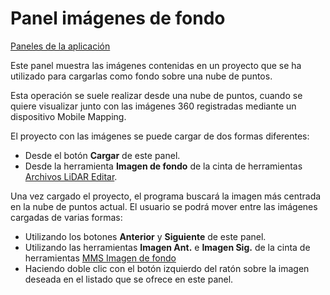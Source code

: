 # Panel imágenes de fondo

 [Paneles de la aplicación](./)

Este panel muestra las imágenes contenidas en un proyecto que se ha utilizado para cargarlas como fondo sobre una nube de puntos.

Esta operación se suele realizar desde una nube de puntos, cuando se quiere visualizar junto con las imágenes 360 registradas mediante un dispositivo Mobile Mapping.

El proyecto con las imágenes se puede cargar de dos formas diferentes:

* Desde el botón **Cargar** de este panel.
* Desde la herramienta **Imagen de fondo** de la cinta de herramientas [Archivos LiDAR Editar](../../fichas-de-herramientas/ficha-de-herramientas-archivos-lidar/editar-puntos-en-archivos-lidar.md).

Una vez cargado el proyecto, el programa buscará la imagen más centrada en la nube de puntos actual. El usuario se podrá mover entre las imágenes cargadas de varias formas:

* Utilizando los botones **Anterior** y **Siguiente** de este panel.
* Utilizando las herramientas **Imagen Ant.** e **Imagen Sig.** de la cinta de herramientas [MMS Imagen de fondo](../../modulo-mms/imagen-de-fondo.md)
* Haciendo doble clic con el botón izquierdo del ratón sobre la imagen deseada en el listado que se ofrece en este panel.

